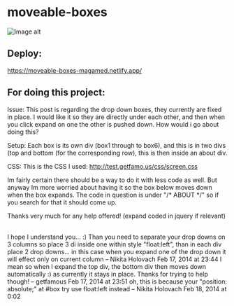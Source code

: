 # moveable-boxes

![Image alt](https://github.com/{username}/{repository}/raw/{branch}/{path}/image.png)

## Deploy:
https://moveable-boxes-magamed.netlify.app/


## For doing this project:

Issue: This post is regarding the drop down boxes, they currently are fixed in place. I would like it so they are directly under each other, and then when you click expand on one the other is pushed down. How would i go about doing this?

Setup: Each box is its own div (box1 through to box6), and this is in two divs (top and bottom (for the corresponding row), this is then inside an about div.

CSS: This is the CSS I used: http://test.getfamo.us/css/screen.css

Im fairly certain there should be a way to do it with less code as well. But anyway Im more worried about having it so the box below moves down when the box expands. The code in question is under "/* ABOUT */" so if you search for that it should come up.

Thanks very much for any help offered! (expand coded in jquery if relevant)

<br>
I hope I understand you... :) Than you need to separate your drop downs on 3 columns so place 3 di inside one within style "float:left", than in each div place 2 drop downs... in this case when you expand one of the drop down it will effect only on current column – 
Nikita Holovach
 Feb 17, 2014 at 23:44 
I mean so when I expand the top div, the bottom div then moves down automatically :) as currently it stays in place. Thanks for trying to help though! – 
getfamous
 Feb 17, 2014 at 23:51
oh, this is because your "position: absolute;" at #box try use float:left instead – 
Nikita Holovach
 Feb 18, 2014 at 0:02 

